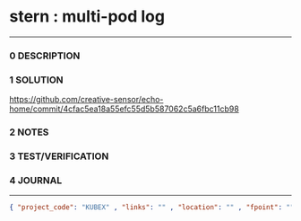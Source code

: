 # stern : multi-pod log
--------------------------------
### 0 DESCRIPTION


### 1 SOLUTION

https://github.com/creative-sensor/echo-home/commit/4cfac5ea18a55efc55d5b587062c5a6fbc11cb98

### 2 NOTES


### 3 TEST/VERIFICATION


### 4 JOURNAL



--------------------------------
```json
{ "project_code": "KUBEX" , "links": "" , "location": "" , "fpoint": "" }
```
